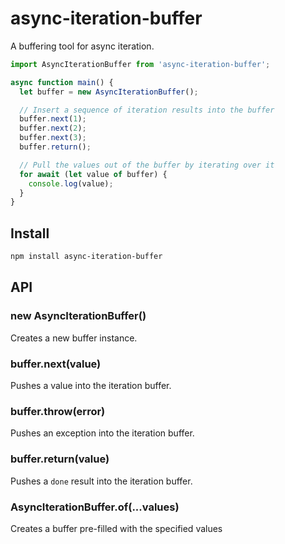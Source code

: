 # async-iteration-buffer

A buffering tool for async iteration.

```js
import AsyncIterationBuffer from 'async-iteration-buffer';

async function main() {
  let buffer = new AsyncIterationBuffer();

  // Insert a sequence of iteration results into the buffer
  buffer.next(1);
  buffer.next(2);
  buffer.next(3);
  buffer.return();

  // Pull the values out of the buffer by iterating over it
  for await (let value of buffer) {
    console.log(value);
  }
}
```

## Install

```sh
npm install async-iteration-buffer
```

## API

### new AsyncIterationBuffer()

Creates a new buffer instance.

### buffer.next(value)

Pushes a value into the iteration buffer.

### buffer.throw(error)

Pushes an exception into the iteration buffer.

### buffer.return(value)

Pushes a `done` result into the iteration buffer.

### AsyncIterationBuffer.of(...values)

Creates a buffer pre-filled with the specified values

